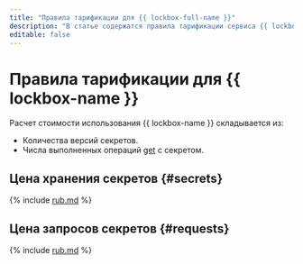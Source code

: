 ```yaml
---
title: "Правила тарификации для {{ lockbox-full-name }}"
description: "В статье содержатся правила тарификации сервиса {{ lockbox-name }}."
editable: false
---
```


# Правила тарификации для {{ lockbox-name }}

Расчет стоимости использования {{ lockbox-name }} складывается из:

* Количества версий секретов.
* Числа выполненных операций [get](api-ref/Payload/get) с секретом.

## Цена хранения секретов {#secrets}



{% include [rub.md](../_pricing/lockbox/rub-secrets.md) %}






## Цена запросов секретов {#requests}



{% include [rub.md](../_pricing/lockbox/rub-requests.md) %}





